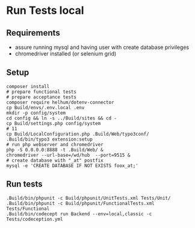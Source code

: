 # Run Tests local

## Requirements

* assure running mysql and having user with create database privileges
* chromedriver installed (or selenium grid)


## Setup

    composer install
    # prepare functional tests
    # prepare acceptance tests
    composer require helhum/dotenv-connector
    cp Build/envs/.env.local .env
    mkdir -p config/system
    cd config && ln -s ../Build/sites && cd -
    cp Build/settings.php config/system
    # 11
    cp Build/LocalConfiguration.php .Build/Web/typo3conf/
    .Build/bin/typo3 extension:setup
    # run php webserver and chromedriver
    php -S 0.0.0.0:8888 -t .Build/Web/ &
    chromedriver --url-base=/wd/hub  --port=9515 &
    # create database with "_at" postfix
    mysql -e 'CREATE DATABASE IF NOT EXISTS foox_at;'

 ## Run tests


    .Build/bin/phpunit -c Build/phpunit/UnitTests.xml Tests/Unit/
    .Build/bin/phpunit -c Build/phpunit/FunctionalTests.xml Tests/Functional
    .Build/bin/codecept run Backend --env=local,classic -c Tests/codeception.yml
